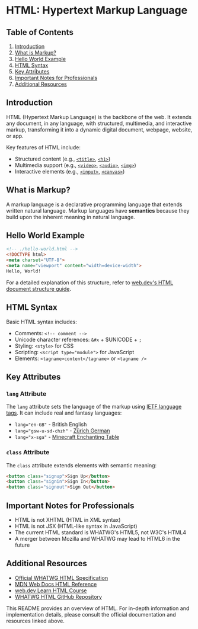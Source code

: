 # HTML: Hypertext Markup Language

## Table of Contents
1. [Introduction](#introduction)
2. [What is Markup?](#what-is-markup)
3. [Hello World Example](#hello-world-example)
4. [HTML Syntax](#html-syntax)
5. [Key Attributes](#key-attributes)
6. [Important Notes for Professionals](#important-notes-for-professionals)
7. [Additional Resources](#additional-resources)

## Introduction

HTML (Hypertext Markup Language) is the backbone of the web. It extends any document, in any language, with structured, multimedia, and interactive markup, transforming it into a dynamic digital document, webpage, website, or app.

Key features of HTML include:
- Structured content (e.g., [`<title>`](https://developer.mozilla.org/en-US/docs/Web/HTML/Element/title), [`<h1>`](https://developer.mozilla.org/en-US/docs/Web/HTML/Element/Heading_Elements))
- Multimedia support (e.g., [`<video>`](https://developer.mozilla.org/en-US/docs/Web/HTML/Element/video), [`<audio>`](https://developer.mozilla.org/en-US/docs/Web/HTML/Element/audio), [`<img>`](https://developer.mozilla.org/en-US/docs/Web/HTML/Element/img))
- Interactive elements (e.g., [`<input>`](https://developer.mozilla.org/en-US/docs/Web/HTML/Element/input), [`<canvas>`](https://developer.mozilla.org/en-US/docs/Web/HTML/Element/canvas))

## What is Markup?

A markup language is a declarative programming language that extends written natural language. Markup languages have **semantics** because they build upon the inherent meaning in natural language.

## Hello World Example

```html
<!-- ./hello-world.html -->
<!DOCTYPE html>
<meta charset="UTF-8">
<meta name="viewport" content="width=device-width">
Hello, World!
```

For a detailed explanation of this structure, refer to [web.dev's HTML document structure guide](https://web.dev/learn/html/document-structure).

## HTML Syntax

Basic HTML syntax includes:

- Comments: `<!-- comment -->`
- Unicode character references: `&#x` + $UNICODE + `;`
- Styling: `<style>` for CSS
- Scripting: `<script type="module">` for JavaScript
- Elements: `<tagname>content</tagname>` or `<tagname />`

## Key Attributes

### `lang` Attribute

The `lang` attribute sets the language of the markup using [IETF language tags](https://en.wikipedia.org/wiki/IETF_language_tag). It can include real and fantasy languages:

- `lang="en-GB"` - British English
- `lang="gsw-u-sd-chzh"` - [Zürich German](https://en.wikipedia.org/wiki/Z%C3%BCrich_German)
- `lang="x-sga"` - [Minecraft Enchanting Table](https://minecraft.wiki/w/Enchanting_Table#Standard_Galactic_Alphabet)

### `class` Attribute

The `class` attribute extends elements with semantic meaning:

```html
<button class="signup">Sign Up</button>
<button class="signin">Sign In</button>
<button class="signout">Sign Out</button>
```

## Important Notes for Professionals

- HTML is not XHTML (HTML in XML syntax)
- HTML is not JSX (HTML-like syntax in JavaScript)
- The current HTML standard is WHATWG's HTML5, not W3C's HTML4
- A merger between Mozilla and WHATWG may lead to HTML6 in the future

## Additional Resources

- [Official WHATWG HTML Specification](https://html.spec.whatwg.org/)
- [MDN Web Docs HTML Reference](https://developer.mozilla.org/en-US/docs/Web/HTML/Reference)
- [web.dev Learn HTML Course](https://web.dev/learn/html)
- [WHATWG HTML GitHub Repository](https://github.com/whatwg/html)

This README provides an overview of HTML. For in-depth information and implementation details, please consult the official documentation and resources linked above.
